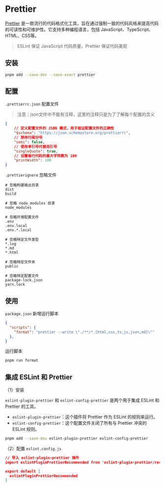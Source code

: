 # Prettier

[Prettier](https://prettier.io/) 是一款流行的代码格式化工具，旨在通过强制一致的代码风格来提高代码的可读性和可维护性。它支持多种编程语言，包括 JavaScript、TypeScript、HTML、CSS等。

> ESLint 保证 JavaScript 代码质量，Prettier 保证代码美观

## 安装

```bash
pnpm add --save-dev --save-exact prettier
```



## 配置

`.prettierrc.json` 配置文件

> 注意：json文件中不能有注释，这里的注释只是为了了解每个配置的含义

```json
{
	// 定义配置文件的 JSON 模式，用于验证配置文件的正确性
	"$schema": "https://json.schemastore.org/prettierrc",
	// 禁用行尾分号
	"semi": false,
	// 使用单引号代替双引号
	"singleQuote": true,
	// 设置每行代码的最大字符数为 100
	"printWidth": 100
}
```

`.prettierignore` 忽略文件

```
# 忽略构建输出目录
dist
build

# 忽略 node_modules 目录
node_modules

# 忽略环境配置文件
.env
.env.local
.env.*.local

# 忽略特定文件类型
*.log
*.md
*.html

# 忽略特定文件夹
public

# 忽略特定配置文件
package-lock.json
yarn.lock
```



## 使用

`package.json` 新增运行脚本

```json
{
  "scripts": {
    "format": "prettier --write \"./**/*.{html,css,ts,js,json,md}\""
  },
}
```

运行脚本

```bash
pnpm run format
```



## 集成 ESLint 和 Prettier

（1）安装

`eslint-plugin-prettier` 和 `eslint-config-prettier` 是两个用于集成 ESLint 和 Prettier 的工具。

- `eslint-plugin-prettier`：这个插件将 Prettier 作为 ESLint 的规则来运行。
- `eslint-config-prettier`：这个配置文件关闭了所有与 Prettier 冲突的 ESLint 规则。

```bash
pnpm add --save-dev eslint-plugin-prettier eslint-config-prettier
```

（2）配置 `eslint.config.js`

```json
// 导入 eslint-plugin-prettier 插件
import eslintPluginPrettierRecommended from 'eslint-plugin-prettier/recommended'

export default [
  eslintPluginPrettierRecommended
]
```

